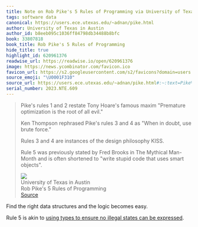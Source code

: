 ```yaml
---
title: Note on Rob Pike's 5 Rules of Programming via University of Texas in Austin
tags: software data
canonical: https://users.ece.utexas.edu/~adnan/pike.html
author: University of Texas in Austin
author_id: b8eeb095c1036ff84798db34488b8bfc
book: 33807818
book_title: Rob Pike's 5 Rules of Programming
hide_title: true
highlight_id: 620961376
readwise_url: https://readwise.io/open/620961376
image: https://news.ycombinator.com/favicon.ico
favicon_url: https://s2.googleusercontent.com/s2/favicons?domain=users.ece.utexas.edu
source_emoji: "\U0001F310"
source_url: https://users.ece.utexas.edu/~adnan/pike.html#:~:text=Pike%27s%20rules%201,uses%20smart%20objects%22.
serial_number: 2023.NTE.609
---
```

> Pike's rules 1 and 2 restate Tony Hoare's famous maxim "Premature optimization is the root of all evil."
> 
> Ken Thompson rephrased Pike's rules 3 and 4 as "When in doubt, use brute force."
> 
> Rules 3 and 4 are instances of the design philosophy KISS.
> 
> Rule 5 was previously stated by Fred Brooks in The Mythical Man-Month and is often shortened to "write stupid code that uses smart objects".
> <div class="quoteback-footer"><div class="quoteback-avatar"><img class="mini-favicon" src="https://s2.googleusercontent.com/s2/favicons?domain=users.ece.utexas.edu"></div><div class="quoteback-metadata"><div class="metadata-inner"><span style="display:none">FROM:</span><div aria-label="University of Texas in Austin" class="quoteback-author"> University of Texas in Austin</div><div aria-label="Rob Pike's 5 Rules of Programming" class="quoteback-title"> Rob Pike's 5 Rules of Programming</div></div></div><div class="quoteback-backlink"><a target="_blank" aria-label="go to the full text of this quotation" rel="noopener" href="https://users.ece.utexas.edu/~adnan/pike.html#:~:text=Pike%27s%20rules%201,uses%20smart%20objects%22." class="quoteback-arrow"> Source</a></div></div>

Find the right data structures and the logic becomes easy.

Rule 5 is akin to [using types to ensure no illegal states can be expressed](https://www.joshbeckman.org/notes/669505324).